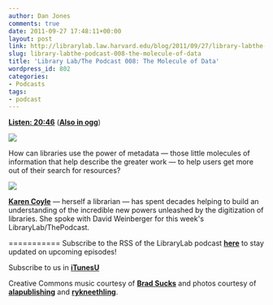 ```yaml
---
author: Dan Jones
comments: true
date: 2011-09-27 17:48:11+00:00
layout: post
link: http://librarylab.law.harvard.edu/blog/2011/09/27/library-labthe-podcast-008-the-molecule-of-data/
slug: library-labthe-podcast-008-the-molecule-of-data
title: 'Library Lab/The Podcast 008: The Molecule of Data'
wordpress_id: 802
categories:
- Podcasts
tags:
- podcast
---
```


[**Listen: 20:46**](http://librarylab.law.harvard.edu/blog/wp-content/uploads/podcast/2011-09-27_karencoyle.mp3)
([**Also in ogg**](http://librarylab.law.harvard.edu/blog/wp-content/uploads/podcast/2011-09-27_karencoyle.ogg))


![](http://farm5.static.flickr.com/4019/4585779619_85ce3dd180_b.jpg)


How can libraries use the power of metadata — those little molecules of information that help describe the greater work — to help users get more out of their search for resources?


![](http://farm5.static.flickr.com/4048/4272659880_26e6b1c9d8.jpg)


[**Karen Coyle**](http://kcoyle.net/) — herself a librarian — has spent decades helping to build an understanding of the incredible new powers unleashed by the digitization of libraries. She spoke with David Weinberger for this week's LibraryLab/ThePodcast.

===========
Subscribe to the RSS of the LibraryLab podcast [**here**](http://librarylab.law.harvard.edu/blog/category/podcast/) to stay updated on upcoming episodes!


Subscribe to us in [**iTunesU**](http://itunes.apple.com/WebObjects/MZStore.woa/wa/viewPodcast?id=457060447)


Creative Commons music courtesy of [**Brad Sucks**](http://www.bradsucks.net/albums/guess-whos-a-mess/) and photos courtesy of [**alapublishing**](http://www.flickr.com/photos/alapublishing/4272659880/sizes/m/in/photostream/) and [**rykneethling**](http://www.flickr.com/photos/rykneethling/4585779619/sizes/l/in/photostream/).
